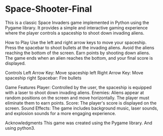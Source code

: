 # Space-Shooter-Final
This is a classic Space Invaders game implemented in Python using the Pygame library. It provides a simple and interactive gaming experience where the player controls a spaceship to shoot down invading aliens.

How to Play
Use the left and right arrow keys to move your spaceship.
Press the spacebar to shoot bullets at the invading aliens.
Avoid the aliens reaching the bottom of the screen.
Earn points by shooting down aliens.
The game ends when an alien reaches the bottom, and your final score is displayed.

Controls
Left Arrow Key: Move spaceship left
Right Arrow Key: Move spaceship right
Spacebar: Fire bullets

Game Features
Player: Controlled by the user, the spaceship is equipped with a laser to shoot down invading aliens.
Enemies: Aliens appear at random positions on the screen and move horizontally. The player must eliminate them to earn points.
Score: The player's score is displayed on the screen.
Sound Effects: The game includes background music, laser sounds, and explosion sounds for a more engaging experience.

Acknowledgments
This game was created using the Pygame library.
And using python3.

